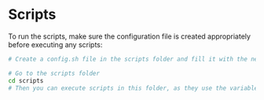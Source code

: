 # Scripts

To run the scripts, make sure the configuration file is created appropriately before executing any scripts:
```sh
# Create a config.sh file in the scripts folder and fill it with the necessary configuration variables for your local project

# Go to the scripts folder
cd scripts
# Then you can execute scripts in this folder, as they use the variables from the config.sh file
```